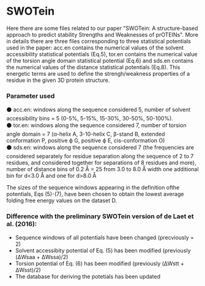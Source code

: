 # SWOTein
Here there are some files related to our paper "SWOTein: A structure-based approach to predict stability Strengths and Weaknesses of prOTEINs". More in details there are three files corresponding to three statistical potentials used in the paper: acc.en contains the numerical values of the solvent accessibility statistical potentials (Eq.5), tor.en contains the numerical value of the torsion angle domain statistical potential (Eq.6) and sds.en contains the numerical values of the distance statistical potentials (Eq.8). This energetic terms are used to define the strengh/weakness properties of a residue in the given 3D protein structure. 

 ### Parameter used<br /> 
⚫ acc.en: windows along the sequence considered 5, number of solvent accessibility bins = 5 (0-5%, 5-15%, 15-30%, 30-50%, 50-100%).<br /> 
⚫ tor.en: windows along the sequence considered 7, number of torsion angle domain = 7 (α-helix A, 3-10-helix C, β-stand B, extended conformation P, positive ϕ G, positive ϕ E, cis-conformation O)<br /> 
⚫ sds.en: windows along the sequence considered 7 (the frequencies are considered separately for residue separation along the sequence of 2 to 7 residues, and considered together for separations of 8 residues and more), number of distance bins of 0.2 Å = 25 from 3.0 to 8.0 Å width one additional bin for d<3.0 Å and one for d>8.0 Å <br />

The sizes of the sequence windows appearing in the definition ofthe potentials, Eqs (5)-(7), have been chosen to obtain the lowest average folding free energy values on the dataset D.

### Difference with the preliminary SWOTein version of de Laet et al. (2016):<br />
- Sequence windows of all potentials have been changed (precviously = 2) <br />
- Solvent accessibity potential of Eq. (5) has been modified (previously (ΔWsaa + ΔWssa)/2) <br />
- Torsion potential of Eq. (6) has been modified (previously (ΔWstt + ΔWsst)/2) <br />
- The database for deriving the potetials has been updated <br />
